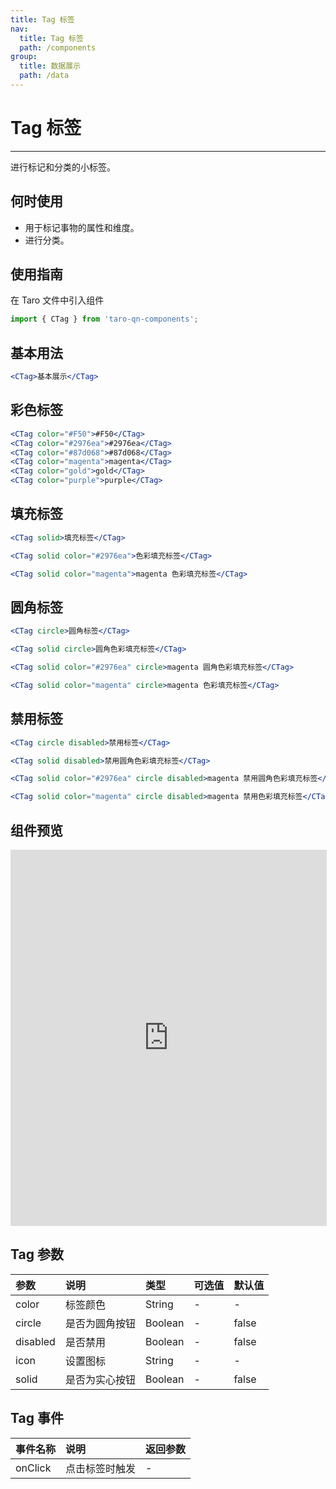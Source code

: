 ```yaml
---
title: Tag 标签
nav:
  title: Tag 标签
  path: /components
group:
  title: 数据展示
  path: /data
---
```


# Tag 标签

---

进行标记和分类的小标签。

## 何时使用

- 用于标记事物的属性和维度。
- 进行分类。

## 使用指南

在 Taro 文件中引入组件

```js
import { CTag } from 'taro-qn-components';
```

## 基本用法

```jsx | pure
<CTag>基本展示</CTag>
```

## 彩色标签

```jsx | pure
<CTag color="#F50">#F50</CTag>
<CTag color="#2976ea">#2976ea</CTag>
<CTag color="#87d068">#87d068</CTag>
<CTag color="magenta">magenta</CTag>
<CTag color="gold">gold</CTag>
<CTag color="purple">purple</CTag>
```

## 填充标签

```jsx | pure
<CTag solid>填充标签</CTag>

<CTag solid color="#2976ea">色彩填充标签</CTag>

<CTag solid color="magenta">magenta 色彩填充标签</CTag>
```

## 圆角标签

```jsx | pure
<CTag circle>圆角标签</CTag>

<CTag solid circle>圆角色彩填充标签</CTag>

<CTag solid color="#2976ea" circle>magenta 圆角色彩填充标签</CTag>

<CTag solid color="magenta" circle>magenta 色彩填充标签</CTag>
```

## 禁用标签

```jsx | pure
<CTag circle disabled>禁用标签</CTag>

<CTag solid disabled>禁用圆角色彩填充标签</CTag>

<CTag solid color="#2976ea" circle disabled>magenta 禁用圆角色彩填充标签</CTag>

<CTag solid color="magenta" circle disabled>magenta 禁用色彩填充标签</CTag>
```

## 组件预览

<iframe style="width:100%; height: 600px; border: 1px solid #ddd" src="https://ui.shuyun.com/example/#/pages/data/tag/index"></iframe>

## Tag 参数

| 参数     | 说明           | 类型    | 可选值 | 默认值 |
| :------- | :------------- | :------ | :----- | :----- |
| color    | 标签颜色       | String  | -      | -      |
| circle   | 是否为圆角按钮 | Boolean | -      | false  |
| disabled | 是否禁用       | Boolean | -      | false  |
| icon     | 设置图标       | String  | -      | -      |
| solid    | 是否为实心按钮 | Boolean | -      | false  |

## Tag 事件

| 事件名称 | 说明           | 返回参数 |
| :------- | :------------- | :------- |
| onClick  | 点击标签时触发 | -        |
